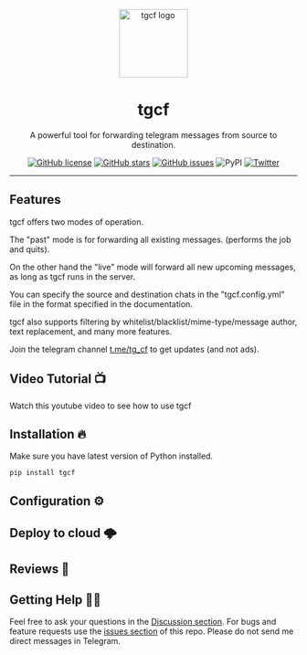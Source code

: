 <p align="center">
<a href = "https://github.com/aahnik/tgcf" > <img src = "https://user-images.githubusercontent.com/66209958/113105325-180bcc80-921f-11eb-9c09-a410a717a514.png" alt = "tgcf logo"  width=120> </a>
</p>

<h1 align="center"> tgcf </h1>


<p align="center">
A powerful tool for forwarding telegram messages from source to destination.
</p>

<p align="center"><a href="https://github.com/aahnik/tgcf/blob/main/LICENSE"><img src="https://img.shields.io/github/license/aahnik/tgcf" alt="GitHub license"></a>
<a href="https://github.com/aahnik/tgcf/stargazers"><img src="https://img.shields.io/github/stars/aahnik/tgcf?style=social" alt="GitHub stars"></a>
<a href="https://github.com/aahnik/tgcf/issues"><img src="https://img.shields.io/github/issues/aahnik/tgcf" alt="GitHub issues"></a>
<img src="https://img.shields.io/pypi/v/tgcf" alt="PyPI">
<a href="https://twitter.com/intent/tweet?text=Wow:&amp;url=https%3A%2F%2Fgithub.com%2Faahnik%2Ftgcf"><img src="https://img.shields.io/twitter/url?style=social&amp;url=https%3A%2F%2Fgithub.com%2Faahnik%2Ftgcf" alt="Twitter"></a></p>

-------

## Features

tgcf offers two modes of operation.

The "past" mode is for forwarding all existing messages. (performs the job and quits).

On the other hand the "live" mode will forward all new upcoming messages, as long as tgcf runs in the server.

You can specify the source and destination chats in the "tgcf.config.yml" file in the format specified in the documentation.

tgcf also supports filtering by whitelist/blacklist/mime-type/message author, text replacement, and many more features.

Join the telegram channel [t.me/tg_cf](https://telegram.me/tg_cf) to get updates (and not ads).

## Video Tutorial 📺

Watch this youtube video to see how to use tgcf


## Installation 🔥

Make sure you have latest version of Python installed.

```shell
pip install tgcf
```


## Configuration ⚙️


## Deploy to cloud 🌩️


## Reviews 🌟

## Getting Help 💁🏻

Feel free to ask your questions in the [Discussion section](https://github.com/aahnik/telegram-chat-forward/discussions). For bugs and feature requests use the [issues section](https://github.com/aahnik/telegram-chat-forward/issues) of this repo. Please do not send me direct messages in Telegram.
